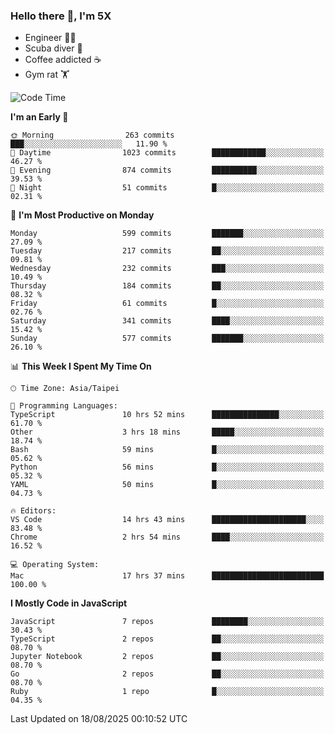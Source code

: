 ### Hello there 👋, I'm 5X

* Engineer 👨‍💻
* Scuba diver 🤿
* Coffee addicted ☕️
* Gym rat 🏋️

<!--START_SECTION:waka-->
![Code Time](http://img.shields.io/badge/Code%20Time-1%2C829%20hrs%2048%20mins-blue)

**I'm an Early 🐤** 

```text
🌞 Morning                263 commits         ███░░░░░░░░░░░░░░░░░░░░░░   11.90 % 
🌆 Daytime                1023 commits        ████████████░░░░░░░░░░░░░   46.27 % 
🌃 Evening                874 commits         ██████████░░░░░░░░░░░░░░░   39.53 % 
🌙 Night                  51 commits          █░░░░░░░░░░░░░░░░░░░░░░░░   02.31 % 
```
📅 **I'm Most Productive on Monday** 

```text
Monday                   599 commits         ███████░░░░░░░░░░░░░░░░░░   27.09 % 
Tuesday                  217 commits         ██░░░░░░░░░░░░░░░░░░░░░░░   09.81 % 
Wednesday                232 commits         ███░░░░░░░░░░░░░░░░░░░░░░   10.49 % 
Thursday                 184 commits         ██░░░░░░░░░░░░░░░░░░░░░░░   08.32 % 
Friday                   61 commits          █░░░░░░░░░░░░░░░░░░░░░░░░   02.76 % 
Saturday                 341 commits         ████░░░░░░░░░░░░░░░░░░░░░   15.42 % 
Sunday                   577 commits         ███████░░░░░░░░░░░░░░░░░░   26.10 % 
```


📊 **This Week I Spent My Time On** 

```text
🕑︎ Time Zone: Asia/Taipei

💬 Programming Languages: 
TypeScript               10 hrs 52 mins      ███████████████░░░░░░░░░░   61.70 % 
Other                    3 hrs 18 mins       █████░░░░░░░░░░░░░░░░░░░░   18.74 % 
Bash                     59 mins             █░░░░░░░░░░░░░░░░░░░░░░░░   05.62 % 
Python                   56 mins             █░░░░░░░░░░░░░░░░░░░░░░░░   05.32 % 
YAML                     50 mins             █░░░░░░░░░░░░░░░░░░░░░░░░   04.73 % 

🔥 Editors: 
VS Code                  14 hrs 43 mins      █████████████████████░░░░   83.48 % 
Chrome                   2 hrs 54 mins       ████░░░░░░░░░░░░░░░░░░░░░   16.52 % 

💻 Operating System: 
Mac                      17 hrs 37 mins      █████████████████████████   100.00 % 
```

**I Mostly Code in JavaScript** 

```text
JavaScript               7 repos             ████████░░░░░░░░░░░░░░░░░   30.43 % 
TypeScript               2 repos             ██░░░░░░░░░░░░░░░░░░░░░░░   08.70 % 
Jupyter Notebook         2 repos             ██░░░░░░░░░░░░░░░░░░░░░░░   08.70 % 
Go                       2 repos             ██░░░░░░░░░░░░░░░░░░░░░░░   08.70 % 
Ruby                     1 repo              █░░░░░░░░░░░░░░░░░░░░░░░░   04.35 % 
```




 Last Updated on 18/08/2025 00:10:52 UTC
<!--END_SECTION:waka-->
